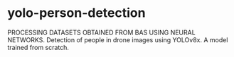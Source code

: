 # yolo-person-detection
PROCESSING DATASETS OBTAINED FROM BAS USING NEURAL NETWORKS. Detection of people in drone images using YOLOv8x. A model trained from scratch.

